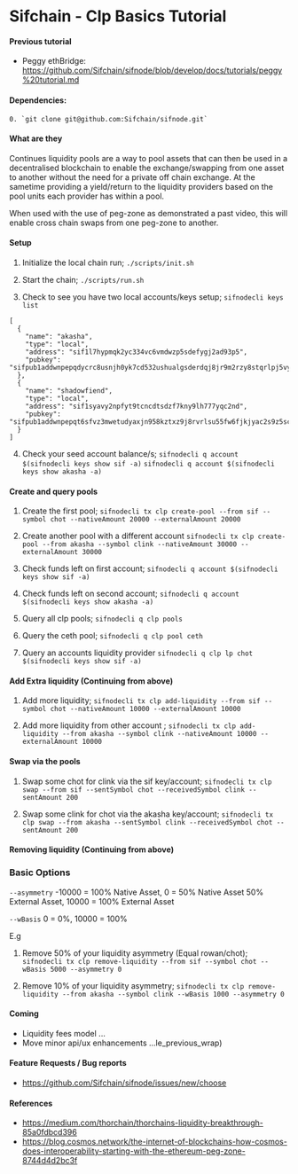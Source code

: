 # Sifchain - Clp Basics Tutorial

#### Previous tutorial 

* Peggy ethBridge: https://github.com/Sifchain/sifnode/blob/develop/docs/tutorials/peggy%20tutorial.md

#### Dependencies:

    0. `git clone git@github.com:Sifchain/sifnode.git`
        

#### What are they

Continues liquidity pools are a way to pool assets that can then be used in a decentralised blockchain to enable the exchange/swapping from one asset to another without the need for a private off chain exchange. At the sametime providing a yield/return to the liquidity providers based on the pool units each provider has within a pool.

When used with the use of peg-zone as demonstrated a past video, this will enable cross chain swaps from one peg-zone to another. 

#### Setup 

1. Initialize the local chain run; `./scripts/init.sh`

2. Start the chain; `./scripts/run.sh`

3. Check to see you have two local accounts/keys setup; `sifnodecli keys list`

```
[
  {
    "name": "akasha",
    "type": "local",
    "address": "sif1l7hypmqk2yc334vc6vmdwzp5sdefygj2ad93p5",
    "pubkey": "sifpub1addwnpepqdycrc8usnjh0yk7cd532ushualgsderdqj8jr9m2rzy8stqrlpj5vymlww"
  },
  {
    "name": "shadowfiend",
    "type": "local",
    "address": "sif1syavy2npfyt9tcncdtsdzf7kny9lh777yqc2nd",
    "pubkey": "sifpub1addwnpepqt6sfvz3mwetudyaxjn958kztxz9j8rvrlsu55fw6fjkjyac2s9z5sc8npe"
  }
]
```

4. Check your seed account balance/s;
   `sifnodecli q account $(sifnodecli keys show sif -a)`
   `sifnodecli q account $(sifnodecli keys show akasha -a)`
   
#### Create and query pools

1. Create the first pool; `sifnodecli tx clp create-pool --from sif --symbol chot --nativeAmount 20000 --externalAmount 20000`

2. Create another pool with a different account `sifnodecli tx clp create-pool --from akasha --symbol clink --nativeAmount 30000 --externalAmount 30000`    

3. Check funds left on first account; `sifnodecli q account $(sifnodecli keys show sif -a)`

4. Check funds left on second account; `sifnodecli q account $(sifnodecli keys show akasha -a)`

5. Query all clp pools; `sifnodecli q clp pools`

6. Query the ceth pool; `sifnodecli q clp pool ceth`

7. Query an accounts liquidity provider `sifnodecli q clp lp chot $(sifnodecli keys show sif -a)`

#### Add Extra liquidity  (Continuing from above)

1. Add more liquidity; `sifnodecli tx clp add-liquidity --from sif --symbol chot --nativeAmount 10000 --externalAmount 10000` 

2. Add more liquidity from other account ; `sifnodecli tx clp add-liquidity --from akasha --symbol clink --nativeAmount 10000 --externalAmount 10000`

#### Swap via the pools 

1.  Swap some chot for clink via the sif key/account; `sifnodecli tx clp swap --from sif --sentSymbol chot --receivedSymbol clink --sentAmount 200` 

2. Swap some clink for chot via the akasha key/account; `sifnodecli tx clp swap --from akasha --sentSymbol clink --receivedSymbol chot --sentAmount 200`

#### Removing liquidity (Continuing from above)

### Basic Options 
 
```--asymmetry```         -10000 = 100% Native Asset, 0 = 50% Native Asset 50% External Asset, 10000 = 100% External Asset

```--wBasis```            0 = 0%, 10000 = 100%

E.g

1. Remove 50% of your liquidity asymmetry (Equal rowan/chot); `sifnodecli tx clp remove-liquidity --from sif --symbol chot --wBasis 5000 --asymmetry 0`

2. Remove 10% of your liquidity asymmetry; `sifnodecli tx clp remove-liquidity --from akasha --symbol clink --wBasis 1000 --asymmetry 0`


#### Coming  

* Liquidity fees model  ... 
* Move minor api/ux enhancements ...le_previous_wrap)

#### Feature Requests / Bug reports

* https://github.com/Sifchain/sifnode/issues/new/choose


#### References

   * https://medium.com/thorchain/thorchains-liquidity-breakthrough-85a0fdbcd396
   * https://blog.cosmos.network/the-internet-of-blockchains-how-cosmos-does-interoperability-starting-with-the-ethereum-peg-zone-8744d4d2bc3f
